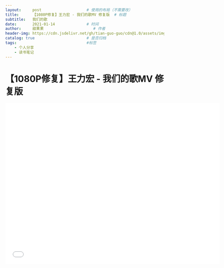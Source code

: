 ```yaml
---
layout:     post                    # 使用的布局（不需要改）
title:      【1080P修复】王力宏 - 我们的歌MV 修复版  # 标题 
subtitle:   我们的歌
date:       2021-01-14              # 时间
author:     甜果果                      # 作者
header-img: https://cdn.jsdelivr.net/gh/tian-guo-guo/cdn@1.0/assets/img/post-bg-swift2.jpg    #这篇文章标题背景图片
catalog: true                       # 是否归档
tags:                               #标签
    - 个人分享
    - 读书笔记
---
```


# 【1080P修复】王力宏 - 我们的歌MV 修复版

<iframe width="680" height="510" src="//player.bilibili.com/player.html?aid=711135457&bvid=BV1bD4y1Q7fY&cid=208744307&page=1" scrolling="no" border="0" frameborder="no" framespacing="0" allowfullscreen="true"> </iframe>


